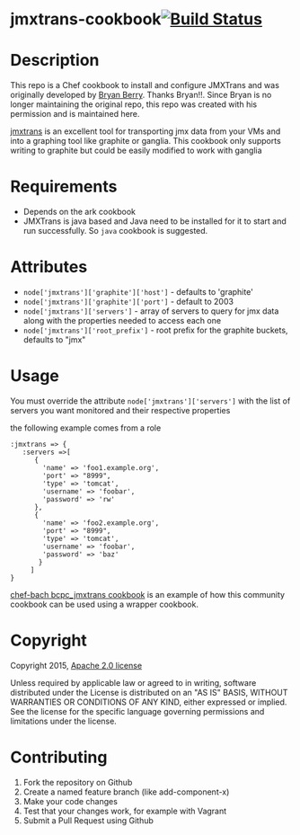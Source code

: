 # <a name="title"></a> jmxtrans-cookbook[![Build Status](https://secure.travis-ci.org/bijugs/jmxtrans-cookbook.png?branch=master)](http://travis-ci.org/bijugs/jmxtrans-cookbook)

Description
===========

This repo is a Chef cookbook to install and configure JMXTrans and was originally
developed by [Bryan Berry](https://github.com/bryanwb/chef-jmxtrans). Thanks
Bryan!!. Since Bryan is no longer maintaining the original repo, this repo was
created with his permission and is maintained here.

[jmxtrans](https://github.com/lookfirst/jmxtrans) is an excellent tool
for transporting jmx data from your VMs and into a graphing tool like
graphite or ganglia. This cookbook only supports writing to graphite
but could be easily modified to work with ganglia

Requirements
============

* Depends on the ark cookbook
* JMXTrans is java based and Java need to be installed for it to start and 
  run successfully. So `` java `` cookbook is suggested.

Attributes
==========

* `node['jmxtrans']['graphite']['host']` - defaults to 'graphite'
* `node['jmxtrans']['graphite']['port']` - default to 2003
* `node['jmxtrans']['servers']` - array of servers to query for jmx data
  along with the properties needed to access each one
* `node['jmxtrans']['root_prefix']` - root prefix for the graphite
  buckets, defaults to "jmx"

Usage
=====

You must override the attribute `node['jmxtrans']['servers']` with the
list of servers you want monitored and their respective properties

the following example comes from a role

```
:jmxtrans => {
   :servers =>[
      {
        'name' => 'foo1.example.org',
        'port' => "8999",
        'type' => 'tomcat',
        'username' => 'foobar',
        'password' => 'rw'
      },
      {
        'name' => 'foo2.example.org',
        'port' => "8999",
        'type' => 'tomcat',
        'username' => 'foobar',
        'password' => 'baz'
       }
     ]                                   
}
```

[chef-bach bcpc_jmxtrans cookbook](https://github.com/bloomberg/chef-bach/tree/c0eac24081d07a9b750ea75dcebb83e460313954/cookbooks/bcpc_jmxtrans) is an example of how this community cookbook can
be used using a wrapper cookbook.

Copyright
=========

Copyright 2015, [Apache 2.0 license](http://www.apache.org/licenses/LICENSE-2.0)

Unless required by applicable law or agreed to in writing, software distributed 
under the License is distributed on an "AS IS" BASIS, WITHOUT WARRANTIES OR 
CONDITIONS OF ANY KIND, either expressed or implied. See the license for the specific 
language governing permissions and limitations under the license.

Contributing
============
1. Fork the repository on Github
2. Create a named feature branch (like add-component-x)
3. Make your code changes
4. Test that your changes work, for example with Vagrant
5. Submit a Pull Request using Github
